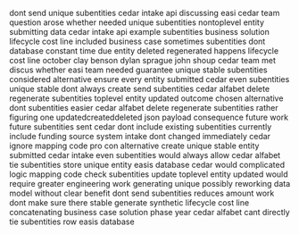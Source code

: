 dont send unique subentities cedar intake api discussing easi cedar team question arose whether needed unique subentities nontoplevel entity submitting data cedar intake api example subentities business solution lifecycle cost line included business case sometimes subentities dont database constant time due entity deleted regenerated happens lifecycle cost line october clay benson dylan sprague john shoup cedar team met discus whether easi team needed guarantee unique stable subentities considered alternative ensure every entity submitted cedar even subentities unique stable dont always create send subentities cedar alfabet delete regenerate subentities toplevel entity updated outcome chosen alternative dont subentities easier cedar alfabet delete regenerate subentities rather figuring one updatedcreateddeleted json payload consequence future work future subentities sent cedar dont include existing subentities currently include funding source system intake dont changed immediately cedar ignore mapping code pro con alternative create unique stable entity submitted cedar intake even subentities would always allow cedar alfabet tie subentities store unique entity easis database cedar would complicated logic mapping code check subentities update toplevel entity updated would require greater engineering work generating unique possibly reworking data model without clear benefit dont send subentities reduces amount work dont make sure there stable generate synthetic lifecycle cost line concatenating business case solution phase year cedar alfabet cant directly tie subentities row easis database